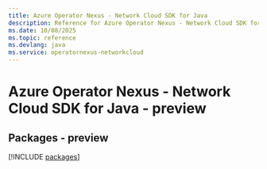 ```yaml
---
title: Azure Operator Nexus - Network Cloud SDK for Java
description: Reference for Azure Operator Nexus - Network Cloud SDK for Java
ms.date: 10/08/2025
ms.topic: reference
ms.devlang: java
ms.service: operatornexus-networkcloud
---
```

# Azure Operator Nexus - Network Cloud SDK for Java - preview
## Packages - preview
[!INCLUDE [packages](operator-nexus---network-cloud-index.md)]